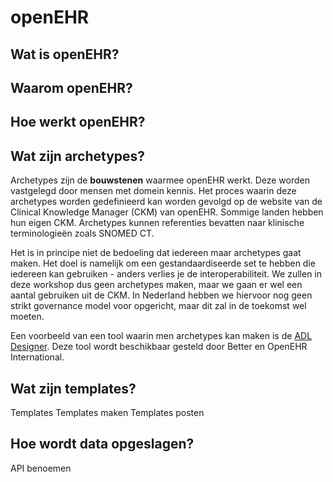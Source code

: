 # openEHR

## Wat is openEHR?

## Waarom openEHR?

## Hoe werkt openEHR?

## Wat zijn archetypes?

Archetypes zijn de **bouwstenen** waarmee openEHR werkt. Deze worden vastgelegd door mensen met domein
kennis. Het proces waarin deze archetypes worden gedefinieerd kan worden gevolgd op de website
van de Clinical Knowledge Manager (CKM) van openEHR. Sommige landen hebben hun eigen CKM. 
Archetypes kunnen referenties bevatten naar klinische terminologieën zoals SNOMED CT.

Het is in principe niet de bedoeling dat iedereen maar archetypes gaat maken. Het doel is namelijk om
een gestandaardiseerde set te hebben die iedereen kan gebruiken - anders verlies je de interoperabiliteit.
We zullen in deze workshop dus geen archetypes maken, maar we gaan er wel een aantal gebruiken uit
de CKM. In Nederland hebben we hiervoor nog geen strikt governance model voor opgericht, maar dit
zal in de toekomst wel moeten.

Een voorbeeld van een tool waarin men archetypes kan maken is de [ADL Designer](https://tools.openehr.org/designer/).
Deze tool wordt beschikbaar gesteld door Better en OpenEHR International. 

## Wat zijn templates?
Templates
Templates maken
Templates posten

## Hoe wordt data opgeslagen?
API benoemen

